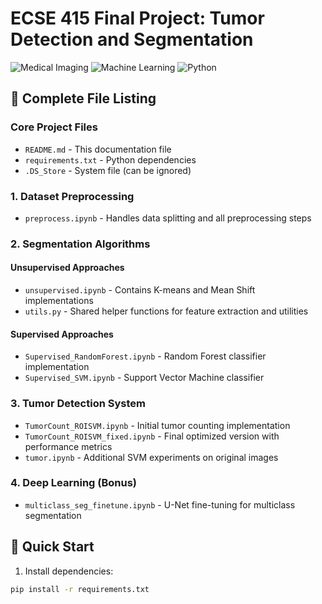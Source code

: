 # ECSE 415 Final Project: Tumor Detection and Segmentation

![Medical Imaging](https://img.shields.io/badge/domain-medical_imaging-blue) ![Machine Learning](https://img.shields.io/badge/ML-supervised%20%7C%20unsupervised-orange) ![Python](https://img.shields.io/badge/python-3.8%2B-blue)

## 📂 Complete File Listing

### Core Project Files
- `README.md` - This documentation file
- `requirements.txt` - Python dependencies
- `.DS_Store` - System file (can be ignored)

### 1. Dataset Preprocessing
- `preprocess.ipynb` - Handles data splitting and all preprocessing steps

### 2. Segmentation Algorithms
#### Unsupervised Approaches
- `unsupervised.ipynb` - Contains K-means and Mean Shift implementations
- `utils.py` - Shared helper functions for feature extraction and utilities

#### Supervised Approaches
- `Supervised_RandomForest.ipynb` - Random Forest classifier implementation
- `Supervised_SVM.ipynb` - Support Vector Machine classifier

### 3. Tumor Detection System
- `TumorCount_ROISVM.ipynb` - Initial tumor counting implementation
- `TumorCount_ROISVM_fixed.ipynb` - Final optimized version with performance metrics
- `tumor.ipynb` - Additional SVM experiments on original images

### 4. Deep Learning (Bonus)
- `multiclass_seg_finetune.ipynb` - U-Net fine-tuning for multiclass segmentation



## 🚀 Quick Start

1. Install dependencies:
```bash
pip install -r requirements.txt
